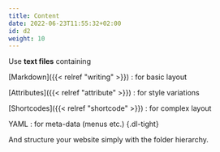 ```yaml
---
title: Content
date: 2022-06-23T11:55:32+02:00
id: d2
weight: 10
---
```

Use **text files** containing

[Markdown]({{< relref "writing" >}})
: for basic layout

[Attributes]({{< relref "attribute" >}})
: for style variations

[Shortcodes]({{< relref "shortcode" >}})
: for complex layout

YAML
: for meta-data (menus etc.)
{.dl-tight}

And structure your website simply with the folder hierarchy.
